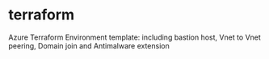 # terraform

Azure Terraform Environment template: including bastion host, Vnet to Vnet peering, Domain join and Antimalware extension
